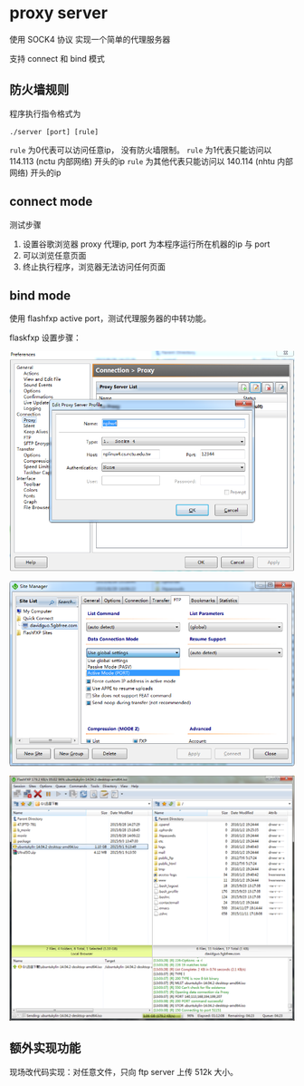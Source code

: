 # proxy server 

使用 SOCK4 协议 实现一个简单的代理服务器

支持 connect 和 bind 模式


## 防火墙规则

程序执行指令格式为

    ./server [port] [rule]

`rule` 为0代表可以访问任意ip， 没有防火墙限制。
`rule` 为1代表只能访问以 114.113 (nctu 内部网络) 开头的ip
`rule` 为其他代表只能访问以 140.114 (nhtu 内部网络) 开头的ip

## connect mode

测试步骤

1. 设置谷歌浏览器 proxy 代理ip, port 为本程序运行所在机器的ip 与 port
2. 可以浏览任意页面
3. 终止执行程序，浏览器无法访问任何页面

## bind mode

使用 flashfxp active port，测试代理服务器的中转功能。

flaskfxp 设置步骤：


![](./picture/2.png)


![](./picture/3.png)


![](./picture/1.png)

## 额外实现功能

现场改代码实现：对任意文件，只向 ftp server 上传 512k 大小。



